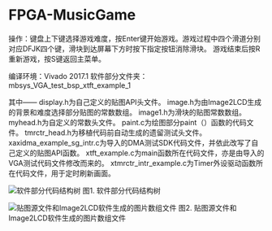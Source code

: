 # FPGA-MusicGame

操作：键盘上下键选择游戏难度，按Enter键开始游戏。游戏过程中四个滑道分别对应DFJK四个键，滑块到达屏幕下方时按下指定按钮消除滑块。
游戏结束后按R重新游戏，按S键返回主菜单。

编译环境：Vivado 2017.1
软件部分文件夹：mbsys_VGA_test_bsp_xtft_example_1

其中——
display.h为自己定义的贴图API头文件。
image.h为由Image2LCD生成的背景和难度选择部分贴图的常数数组。
image1.h为滑块的贴图常数数组。
myhead.h为自定义的常数头文件。
paint.c为绘图部分paint（）函数的代码文件。
tmrctr_head.h为移植代码前自动生成的遗留测试头文件。
xaxidma_example_sg_intr.c为导入的DMA测试SDK代码文件，并依此改写了自己定义的贴图API函数。
xtft_example.c为main函数所在代码文件，亦是由导入的VGA测试代码文件修改而来的。
xtmrctr_intr_example.c为Timer外设驱动函数所在代码文件，用于定时刷新画面。

![软件部分代码结构树](https://github.com/john-junhong/FPGA-MusicGame/image1.jpg)
图1. 软件部分代码结构树

![贴图源文件和Image2LCD软件生成的图片数组文件](https://github.com/john-junhong/FPGA-MusicGame/image2.jpg)
图2. 贴图源文件和Image2LCD软件生成的图片数组文件